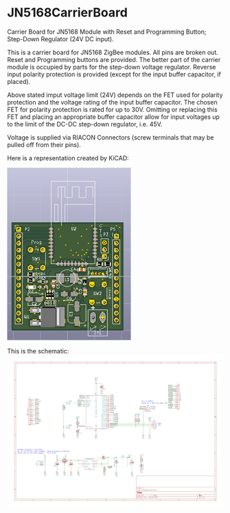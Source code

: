 # JN5168CarrierBoard
Carrier Board for JN5168 Module with Reset and Programming Button; Step-Down Regulator (24V DC input).

This is a carrier board for JN5168 ZigBee modules. All pins are broken out. Reset and Programming buttons are provided. The better part of the carrier module is occupied by parts for the step-down voltage regulator. Reverse input polarity protection is provided (except for the input buffer capacitor, if placed). 

Above stated imput voltage limit (24V) depends on the FET used for polarity protection and the voltage rating of the input buffer capacitor. The chosen FET for polarity protection is rated for up to 30V. Omitting or replacing this FET and placing an appropriate buffer capacitor allow for input voltages up to the limit of the DC-DC step-down regulator, i.e. 45V.

Voltage is supplied via RIACON Connectors (screw terminals that may be pulled off from their pins).

Here is a representation created by KiCAD:

![JN5168 Carrier Board Rendered by KiCAD](https://github.com/l33tn00b/JN5168CarrierBoard/blob/master/jn5168_carrier.png "Render of JN5168 Carrier Board")

This is the schematic:
![JN5168 Carrier Board Schematic](https://github.com/l33tn00b/JN5168CarrierBoard/blob/master/schematic.png "Schematic of JN5168 Carrier Board")

